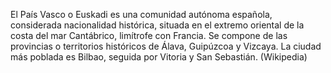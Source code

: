 El País Vasco o Euskadi​ es una comunidad autónoma española, considerada nacionalidad histórica, situada en el extremo oriental de la costa del mar Cantábrico, limítrofe con Francia. Se compone de las provincias o territorios históricos de Álava, Guipúzcoa y Vizcaya. La ciudad más poblada es Bilbao, seguida por Vitoria y San Sebastián. (Wikipedia)
